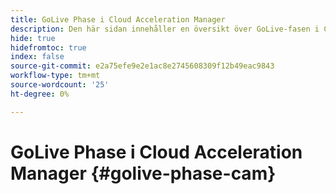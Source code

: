 ```yaml
---
title: GoLive Phase i Cloud Acceleration Manager
description: Den här sidan innehåller en översikt över GoLive-fasen i Cloud Acceleration Manager.
hide: true
hidefromtoc: true
index: false
source-git-commit: e2a75efe9e2e1ac8e2745608309f12b49eac9843
workflow-type: tm+mt
source-wordcount: '25'
ht-degree: 0%

---
```



# GoLive Phase i Cloud Acceleration Manager {#golive-phase-cam}
